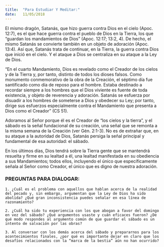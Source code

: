 ```yaml
---
title:  "Para Estudiar Y Meditar:"
date:   11/05/2018
---
```


El mismo dragón, Satanás, que hizo guerra contra Dios en el cielo (Apoc. 12:7), es el que hace guerra contra el pueblo de Dios en la Tierra, los que “guardan los mandamientos de Dios” (Apoc. 12:17; 13:2, 4). De hecho, el mismo Satanás se convierte también en un objeto de adoración (Apoc. 13:4). Así que, Satanás trata de continuar, en la Tierra, la guerra contra Dios que inició en el cielo. Y el ataque a Dios se centraliza en su ataque a la Ley de Dios.

“En el cuarto Mandamiento, Dios es revelado como el Creador de los cielos y de la Tierra y, por tanto, distinto de todos los dioses falsos. Como monumento conmemorativo de la obra de la Creación, el séptimo día fue santificado como día de reposo para el hombre. Estaba destinado a recordar siempre a los hombres que el Dios viviente es fuente de toda existencia, y objeto de reverencia y adoración. Satanás se esfuerza por disuadir a los hombres de someterse a Dios y obedecer su Ley; por tanto, dirige sus esfuerzos especialmente contra el Mandamiento que presenta a Dios como el Creador” (CS 51).

Adoramos al Señor porque él es el Creador de “los cielos y la tierra”, y el sábado es la señal fundacional de su creación, una señal que se remonta a la misma semana de la Creación (ver Gén. 2:1-3). No es de extrañar que, en su ataque a la autoridad de Dios, Satanás persiga la señal principal y fundamental de esa autoridad: el sábado.

En los últimos días, Dios tendrá sobre la Tierra gente que se mantendrá resuelta y firme en su lealtad a él, una lealtad manifestada en su obediencia a sus Mandamientos; todos ellos, incluyendo el único que específicamente señala al Señor como Creador, el único que es digno de nuestra adoración.

### PREGUNTAS PARA DIALOGAR:

`1. ¿Cuál es el problema con aquellos que hablan acerca de la realidad del pecado y, sin embargo, argumentan que la Ley de Dios ha sido abolida? ¿Qué gran inconsistencia puedes señalar en esa línea de razonamiento?`

`2. ¿Cuál ha sido tu experiencia con los que abogan a favor del domingo en vez del sábado? ¿Qué argumentos usaste y cuán eficaces fueron? ¿De qué modo respondes al argumento común de que guardar el sábado es un intento de salvación por las obras?`

`3. Al conversar con los demás acerca del sábado y prepararnos para los acontecimientos finales, ¿por qué es importante dejar en claro que los desafíos relacionados con la “marca de la bestia” aún no han ocurrido?`